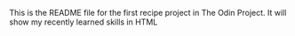This is the README file for the first recipe project in The Odin Project.
It will show my recently learned skills in HTML